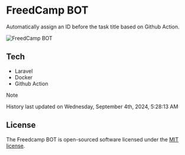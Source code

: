 # FreedCamp BOT

Automatically assign an ID before the task title based on Github Action.

![FreedCamp BOT](https://repository-images.githubusercontent.com/737932867/7d34798b-2680-471c-b089-a78a718d3d6a)

## Tech

- Laravel
- Docker
- Github Action

> [!NOTE]  
> History last updated on Wednesday, September 4th, 2024, 5:28:13 AM

## License

The Freedcamp BOT is open-sourced software licensed under the [MIT license](https://opensource.org/licenses/MIT).
